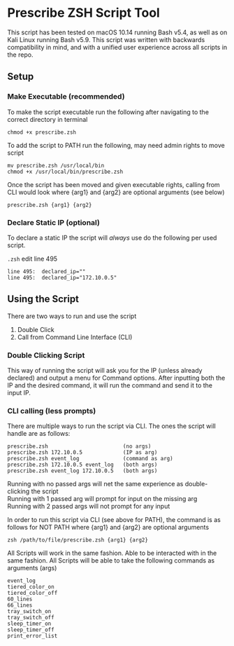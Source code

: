 # Prescribe ZSH Script Tool

This script has been tested on macOS 10.14 running Bash v5.4, as well as on Kali Linux running Bash v5.9. This script was written with backwards compatibility in mind, and with a unified user experience across all scripts in the repo.

## Setup

### Make Executable (recommended)
To make the script executable run the following after navigating to the correct directory in terminal

```shell
chmod +x prescribe.zsh
```

To add the script to PATH run the following, may need admin rights to move script

```shell
mv prescribe.zsh /usr/local/bin
chmod +x /usr/local/bin/prescribe.zsh
```

Once the script has been moved and given executable rights, calling from CLI would look where {arg1} and {arg2} are optional arguments (see below)

```shell
prescribe.zsh {arg1} {arg2}
```

### Declare Static IP (optional)
To declare a static IP the script will *always* use do the following per used script.

`.zsh` edit line 495

    line 495:  declared_ip=""
    line 495:  declared_ip="172.10.0.5"

## Using the Script
There are two ways to run and use the script
1) Double Click
2) Call from Command Line Interface (CLI)

### Double Clicking Script
This way of running the script will ask you for the IP (unless already declared) and output a menu for Command options. After inputting both the IP and the desired command, it will run the command and send it to the input IP.

### CLI calling (less prompts)
There are multiple ways to run the script via CLI. The ones the script will handle are as follows:

    prescribe.zsh                        (no args)
    prescribe.zsh 172.10.0.5             (IP as arg)
    prescribe.zsh event_log              (command as arg)
    prescribe.zsh 172.10.0.5 event_log   (both args)
    prescribe.zsh event_log 172.10.0.5   (both args)

Running with no passed args will net the same experience as double-clicking the script<br>
Running with 1 passed arg will prompt for input on the missing arg<br>
Running with 2 passed args will not prompt for any input

In order to run this script via CLI (see above for PATH), the command is as follows for NOT PATH where {arg1} and {arg2} are optional arguments

```shell
zsh /path/to/file/prescribe.zsh {arg1} {arg2}
```

All Scripts will work in the same fashion. Able to be interacted with in the same fashion. All Scripts will be able to take the following commands as arguments (args)

    event_log
    tiered_color_on
    tiered_color_off
    60_lines
    66_lines
    tray_switch_on
    tray_switch_off
    sleep_timer_on
    sleep_timer_off
    print_error_list